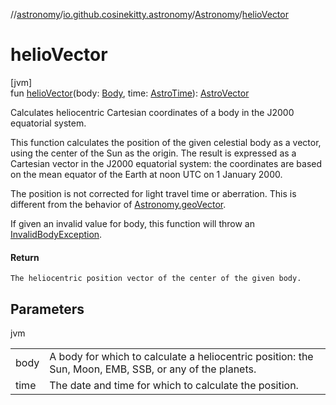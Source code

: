 //[astronomy](../../../index.md)/[io.github.cosinekitty.astronomy](../index.md)/[Astronomy](index.md)/[helioVector](helio-vector.md)

# helioVector

[jvm]\
fun [helioVector](helio-vector.md)(body: [Body](../-body/index.md), time: [AstroTime](../-astro-time/index.md)): [AstroVector](../-astro-vector/index.md)

Calculates heliocentric Cartesian coordinates of a body in the J2000 equatorial system.

This function calculates the position of the given celestial body as a vector, using the center of the Sun as the origin.  The result is expressed as a Cartesian vector in the J2000 equatorial system: the coordinates are based on the mean equator of the Earth at noon UTC on 1 January 2000.

The position is not corrected for light travel time or aberration. This is different from the behavior of [Astronomy.geoVector](geo-vector.md).

If given an invalid value for body, this function will throw an [InvalidBodyException](../-invalid-body-exception/index.md).

#### Return

    The heliocentric position vector of the center of the given body.

## Parameters

jvm

| | |
|---|---|
| body | A body for which to calculate a heliocentric position:     the Sun, Moon, EMB, SSB, or any of the planets. |
| time | The date and time for which to calculate the position. |
